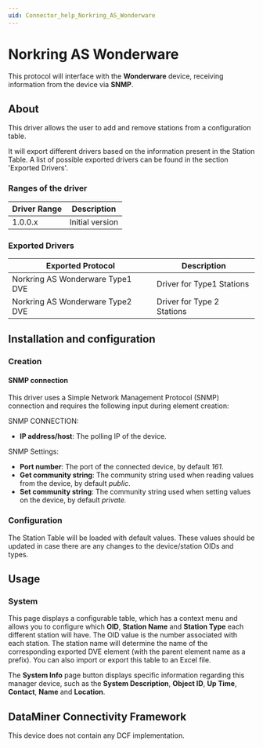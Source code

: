 ```yaml
---
uid: Connector_help_Norkring_AS_Wonderware
---
```


# Norkring AS Wonderware

This protocol will interface with the **Wonderware** device, receiving information from the device via **SNMP**.

## About

This driver allows the user to add and remove stations from a configuration table.

It will export different drivers based on the information present in the Station Table. A list of possible exported drivers can be found in the section 'Exported Drivers'.

### Ranges of the driver

| **Driver Range** | **Description** |
|------------------|-----------------|
| 1.0.0.x          | Initial version |

### Exported Drivers

| **Exported Protocol**            | **Description**            |
|----------------------------------|----------------------------|
| Norkring AS Wonderware Type1 DVE | Driver for Type1 Stations  |
| Norkring AS Wonderware Type2 DVE | Driver for Type 2 Stations |

## Installation and configuration

### Creation

#### SNMP connection

This driver uses a Simple Network Management Protocol (SNMP) connection and requires the following input during element creation:

SNMP CONNECTION:

- **IP address/host**: The polling IP of the device.

SNMP Settings:

- **Port number**: The port of the connected device, by default *161*.
- **Get community string**: The community string used when reading values from the device, by default *public*.
- **Set community string**: The community string used when setting values on the device, by default *private.*

### Configuration

The Station Table will be loaded with default values. These values should be updated in case there are any changes to the device/station OIDs and types.

## Usage

### System

This page displays a configurable table, which has a context menu and allows you to configure which **OID**, **Station Name** and **Station Type** each different station will have. The OID value is the number associated with each station. The station name will determine the name of the corresponding exported DVE element (with the parent element name as a prefix). You can also import or export this table to an Excel file.

The **System Info** page button displays specific information regarding this manager device, such as the **System Description**, **Object ID**, **Up Time**, **Contact**, **Name** and **Location**.

## DataMiner Connectivity Framework

This device does not contain any DCF implementation.
